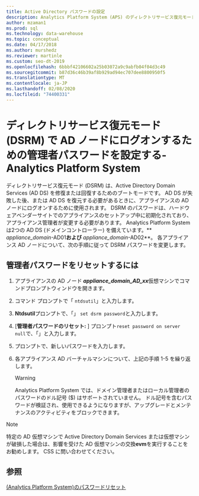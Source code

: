 ```yaml
---
title: Active Directory パスワードの設定
description: Analytics Platform System (APS) のディレクトリサービス復元モードで Active Directory ノード管理者のログオンパスワードを設定します。
author: mzaman1
ms.prod: sql
ms.technology: data-warehouse
ms.topic: conceptual
ms.date: 04/17/2018
ms.author: murshedz
ms.reviewer: martinle
ms.custom: seo-dt-2019
ms.openlocfilehash: 6bbbf42106602a25b03072a9c9abfb04f04d3c49
ms.sourcegitcommit: b87d36c46b39af8b929ad94ec707dee8800950f5
ms.translationtype: MT
ms.contentlocale: ja-JP
ms.lasthandoff: 02/08/2020
ms.locfileid: "74400331"
---
```

# <a name="set-admin-password-for-logging-on-to-ad-nodes-in-directory-services-restore-mode-dsrm---analytics-platform-system"></a>ディレクトリサービス復元モード (DSRM) で AD ノードにログオンするための管理者パスワードを設定する-Analytics Platform System
ディレクトリサービス復元モード (DSRM) は、Active Directory Domain Services (AD DS) を修復または回復するためのブートモードです。 AD DS が失敗した後、または AD DS を復元する必要があるときに、アプライアンスの AD ノードにログオンするために使用されます。 DSRM のパスワードは、ハードウェアベンダーサイトでのアプライアンスのセットアップ中に初期化されており、アプライアンス管理者が変更する必要があります。 Analytics Platform System は2つの AD DS (ドメインコントローラー) を備えています。** _appliance_domain_-AD01**および** _appliance_domain_-AD02**。 各アプライアンス AD ノードについて、次の手順に従って DSRM パスワードを変更します。  
  
## <a name="HowToDSRM"></a>管理者パスワードをリセットするには  
  
1.  アプライアンスの AD ノード<strong> _appliance_domain_AD_xx_</strong>仮想マシンでコマンドプロンプトウィンドウを開きます。  
  
2.  コマンド プロンプトで「 `ntdsutil`」と入力します。  
  
3.  **Ntdsutil**プロンプトで、「」 `set dsrm password`と入力します。  
  
4.  [**管理者パスワードのリセット:** ] プロンプト`reset password on server null`で、「」と入力します。  
  
5.  プロンプトで、新しいパスワードを入力します。  
  
6.  各アプライアンス AD バーチャルマシンについて、上記の手順 1-5 を繰り返します。  
  
    > [!WARNING]  
    > Analytics Platform System では、ドメイン管理者またはローカル管理者のパスワードのドル記号 ($) はサポートされていません。 ドル記号を含むパスワードが検証され、使用できるようになりますが、アップグレードとメンテナンスのアクティビティをブロックできます。  
  
> [!NOTE]  
> 特定の AD 仮想マシンで Active Directory Domain Services または仮想マシンが破損した場合は、影響を受けた AD 仮想マシンの交換**evm**を実行することをお勧めします。 CSS に問い合わせてください。  
  
## <a name="see-also"></a>参照  
[&#40;Analytics Platform System&#41;のパスワードリセット](password-reset.md)  
  
